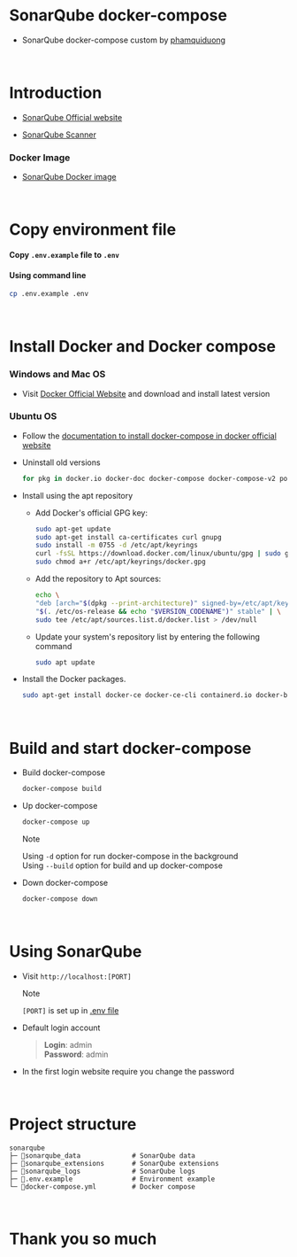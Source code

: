 # SonarQube docker-compose
* SonarQube docker-compose custom by [phamquiduong](https://github.com/phamquiduong)

<br>

# Introduction
* [SonarQube Official website](https://www.sonarsource.com/products/sonarqube/)

* [SonarQube Scanner](https://docs.sonarsource.com/sonarqube/9.9/analyzing-source-code/scanners/sonarscanner/)

### Docker Image

* [SonarQube Docker image](https://hub.docker.com/_/sonarqube)

<br>

# Copy environment file
#### Copy `.env.example` file to `.env`
#### Using command line
```bash
cp .env.example .env
```

<br>

# Install Docker and Docker compose
### Windows and Mac OS
- Visit [Docker Official Website](https://www.docker.com/) and download and install latest version

### Ubuntu OS
- Follow the [documentation to install docker-compose in docker official website](https://docs.docker.com/engine/install/ubuntu/)

- Uninstall old versions
    ```bash
    for pkg in docker.io docker-doc docker-compose docker-compose-v2 podman-docker containerd runc; do sudo apt-get remove $pkg; done
    ```

- Install using the apt repository
    - Add Docker's official GPG key:
        ```bash
        sudo apt-get update
        sudo apt-get install ca-certificates curl gnupg
        sudo install -m 0755 -d /etc/apt/keyrings
        curl -fsSL https://download.docker.com/linux/ubuntu/gpg | sudo gpg --dearmor -o /etc/apt/keyrings/docker.gpg
        sudo chmod a+r /etc/apt/keyrings/docker.gpg
        ```

    - Add the repository to Apt sources:
        ```bash
        echo \
        "deb [arch="$(dpkg --print-architecture)" signed-by=/etc/apt/keyrings/docker.gpg] https://download.docker.com/linux/ubuntu \
        "$(. /etc/os-release && echo "$VERSION_CODENAME")" stable" | \
        sudo tee /etc/apt/sources.list.d/docker.list > /dev/null
        ```

    - Update your system's repository list by entering the following command
        ```bash
        sudo apt update
        ```

- Install the Docker packages.
    ```bash
    sudo apt-get install docker-ce docker-ce-cli containerd.io docker-buildx-plugin docker-compose-plugin
    ```

<br>

# Build and start docker-compose
- Build docker-compose
    ```bash
    docker-compose build
    ```

- Up docker-compose
    ```bash
    docker-compose up
    ```
    > [!NOTE]
    > Using `-d` option for run docker-compose in the background <br>
    > Using `--build` option for build and up docker-compose

- Down docker-compose
    ```bash
    docker-compose down
    ```

<br>

# Using SonarQube
* Visit `http://localhost:[PORT]`
    > [!NOTE]
    > `[PORT]` is set up in [.env file](#copy-environment-file)

* Default login account
    > **Login**: admin <br>
    > **Password**: admin

* In the first login website require you change the password

<br>

# Project structure
```
sonarqube
├─ 📁sonarqube_data             # SonarQube data
├─ 📁sonarqube_extensions       # SonarQube extensions
├─ 📁sonarqube_logs             # SonarQube logs
├─ 📄.env.example               # Environment example
└─ 📄docker-compose.yml         # Docker compose
```

<br>

# Thank you so much
